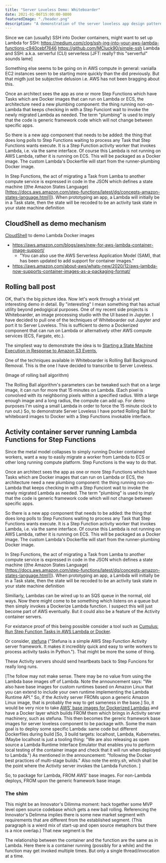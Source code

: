 ```yaml
---
title: "Server Loveless Demo: Whiteboarder"
date: 2021-01-06T15:00:00-0800
featuredImage: "./header.png"
description: "A demonstration of the server loveless app design pattern"
---
```




Since we can (usually) SSH into Docker containers, might want to set up
Lambda for SSH:
https://medium.com/clog/ssh-ing-into-your-aws-lambda-functions-c940cebf7646
https://github.com/MCluck90/simple-ssh
Lambda and SSH: a.k.a. serverful (CLI) serverless [JFT: really? this "serverful" sounds lame]


Something else seems to be going on in AWS compute in general:
vanialla EC2 instances seem to be starting more quickly than the did
previously. But that migth just be subjective delusion i.e. AWS has
not been bragging about this.


Once an architect sees the app as one or more Step Functions which
have Tasks which are Docker images that can run on Lambda or ECS, the
architecture need a new plumbing component: the thing running
non-on-Lambda that keeps checking in with a Step Funciont wait to
invoke the newly migrated Lambda as needed. The term "plumbing" is
used to imply that the code is generic framework code which will not
change between specific apps.

So there is a new app component that needs to be added: the thing that
does long polls to Step Functions waiting to process any Task that Step
Functions wants execute.  It is a Step Function activity worker that
invokes Lambda, i.e. via the same interface. Of course this Lambda is
not running on AWS Lambda, rather it is running on ECS.  This will be
packaged as a Docker image. The custom Lambda's Dockerfile will start
from the runner-plumbing Docker image.

In Step Functions, the act of migrating a Task from Lamba to another
compute service is expressed in code in the JSON which defines a state
machine ((the Amazon States
Language)[https://docs.aws.amazon.com/step-functions/latest/dg/concepts-amazon-states-language.html]]). When
prototyping an app, a Lambda will initially be in a Task state, then
the state will be recoded to be an activity task state in your state
machine definition

## CloudShell as demo mechanism

[CloudShell](https://aws.amazon.com/cloudshell/faqs/) to demo Lambda Docker images
- https://aws.amazon.com/blogs/aws/new-for-aws-lambda-container-image-support/
  - "You can also use the AWS Serverless Application Model (SAM), that
    has been updated to add support for container images."
- https://aws.amazon.com/about-aws/whats-new/2020/12/aws-lambda-now-supports-container-images-as-a-packaging-format/




## Rolling ball post

OK, that's the big picture idea. Now let's work through a trivial yet
interesting demo in detail.  By "interesting" I mean something that
has actual utility beyond pedogigical purposes.  One of my recent side
projects is Whiteboarder, an image processing studio with the UI based
in Jupyter.  I have decided to pull one of the techniques of
Whiteboarder out Jupyter and port it to Server Loveless.  This
is sufficient to demo a Dockerized component that can run on Lambda or
alternatively other AWS compute services (ECS, Fargate, etc.).

The simpliest way to demonstrate the idea is to [Starting a State Machine Execution in Response to Amazon S3 Events](https://docs.aws.amazon.com/step-functions/latest/dg/tutorial-cloudwatch-events-s3.html),

One of the techniques available in Whiteboarder is Rolling Ball Background Removal.
This is the one I have decided to transcribe to Server Loveless.

(Image of rolling ball algorithm)

The Rolling Ball algorithm's parameters can be tweaked such that on a
large image, it can run for more that 15 minutes on Lambda.  (Each
pixel is convolved with its neighboring pixels within a specified
radius. With a large enough image and a long radius, the compute can
add up. For demo purposes I'm using a small Lambda in order to force
the 15 minute clock to run out.)  So, to demonstrate Server Loveless I
have ported Rolling Ball for whiteboard images to Docker with a Step
Functions invokable interface.

## Activity container server running Lambda Functions for Step Functions

Since the metal model collapses to simply running Docker contained workers,
want a way to easily migrate a worker from Lambda to ECS or other long running compute platform.
Step Functions is the way to do that.


Once an architect sees the app as one or more Step Functions which
have Tasks which are Docker images that can run on Lambda or ECS, the
architecture need a new plumbing component: the thing running
non-on-Lambda that keeps checking in with a Step Funciont wait to
invoke the newly migrated Lambda as needed. The term "plumbing" is
used to imply that the code is generic framework code which will not
change between specific apps.

So there is a new app component that needs to be added: the thing that
does long polls to Step Functions waiting to process any Task that Step
Functions wants execute.  It is a Step Function activity worker that
invokes Lambda, i.e. via the same interface. Of course this Lambda is
not running on AWS Lambda, rather it is running on ECS.  This will be
packaged as a Docker image. The custom Lambda's Dockerfile will start
from the runner-plumbing Docker image.

In Step Functions, the act of migrating a Task from Lamba to another
compute service is expressed in code in the JSON which defines a state
machine ((the Amazon States
Language)[https://docs.aws.amazon.com/step-functions/latest/dg/concepts-amazon-states-language.html]]). When
prototyping an app, a Lambda will initially be in a Task state, then
the state will be recoded to be an activity task state in your state
machine definition


Similiarly, Lambdas can be wired up to an SQS queue in the normal, old
ways.  Now there might come to be something which listens on a queue
but then simply invokes a Dockerize Lambda function. I suspect this
will just become part of AWS eventually. But it could also be a
feature of the Activity container servers.


For existance proof of this being possible consider a tool such as
[Cumulus: Run Step Function Tasks in AWS Lambda or
Docker](https://nasa.github.io/cumulus/docs/data-cookbooks/run-tasks-in-lambda-or-docker).

Or consider, [stefuna](https://github.com/irothschild/stefuna) ("Stefuna is a
simple AWS Step Function Activity server framework. It makes it
incredibly quick and easy to write workers to process activity tasks
in Python."). That might be more the some of thing.

These Activity servers should send heartbeats back to Step Funcions
for really long runs.

[The follow may not make sense. There may be no value from using the
Lambda base images off of Lambda.  Note the announcement says: "We
also have base images for custom runtimes based on Amazon Linux that
you can extend to include your own runtime implementing the Lambda
Runtime API."  So, if the Activity server FROMs upon a generic Amazon
Linux image, that is probably the way to get sameness in the base.]
So, it would be very nice to take [AWS' base images for Dockerized
Lambdas](https://aws.amazon.com/blogs/aws/new-for-aws-lambda-container-image-support/)
and have a Docker layer which builds FROM them which brings in
Activity server machinery, such as stefuna. This then becomes the
gereric framework base images for server loveless component to be
package with.  Some the main goal is to deploy some specific Lambda:
same code but different Dockerfiles during build [So, 3 build targets:
localhost, Lambda, Kubernetes. (Maybe localhost is just a tooling
thing: "We are also releasing as open source a Lambda Runtime
Interface Emulator that enables you to perform local testing of the
container image and check that it will run when deployed to Lambda.")
As mentioned in the announcement: "following the Docker best practices
of multi-stage builds." Also note the entry.sh, which shall be the
point where the Activity server invokes the Lambda Function.  ]



So, to package for Lambda, FROM AWS' base images. For non-Lambda deploys, FROM upon the generic framework base image.

### The shim

This might be an Innovator's Dilimma moment: hack
together some MVP level open source codebase which gets a new ball
rolling.  Referencing the Innovator's Delimma implies there is some
new market segment with requirements that are different from the
established segment.  (This paragraph is a wierd mix of start-up and open source
metaphors but there is a nice overlap.) That new segment is the 

The relationship between the container and the function are the same as in Lambda. Here there is a container running (possibly for a while) and the function may get invoked multiple times. But only a single thread/invocation at a time.



